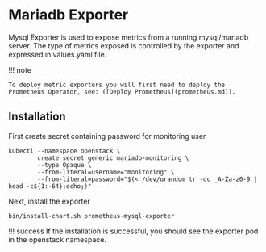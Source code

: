 # Mariadb Exporter

Mysql Exporter is used to expose metrics from a running mysql/mariadb server. The type of metrics exposed is controlled
by the exporter and expressed in values.yaml file.

!!! note

    To deploy metric exporters you will first need to deploy the Prometheus Operator, see: ([Deploy Prometheus](prometheus.md)).

## Installation

First create secret containing password for monitoring user

``` shell
kubectl --namespace openstack \
        create secret generic mariadb-monitoring \
        --type Opaque \
        --from-literal=username="monitoring" \
        --from-literal=password="$(< /dev/urandom tr -dc _A-Za-z0-9 | head -c${1:-64};echo;)"
```

Next, install the exporter

``` shell
bin/install-chart.sh prometheus-mysql-exporter
```

!!! success
    If the installation is successful, you should see the exporter pod in the openstack namespace.
